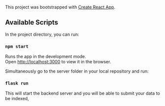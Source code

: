 This project was bootstrapped with [Create React App](https://github.com/facebook/create-react-app).

## Available Scripts

In the project directory, you can run:

### `npm start`

Runs the app in the development mode.<br />
Open [http://localhost:3000](http://localhost:3000) to view it in the browser.

Simultaneously go to the server folder in your local repository and run:
### `flask run`
This will start the backend server and you will be able to submit your data to be indexed,
